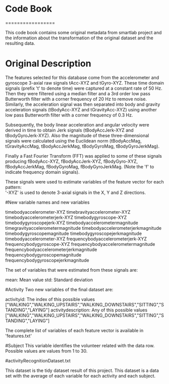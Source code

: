 
# Code Book
=================

This code book contains some original metadata from smartlab project and the information about the transformation of the original dataset and the resulting data.

# Original Description
The features selected for this database come from the accelerometer and gyroscope 3-axial raw signals tAcc-XYZ and tGyro-XYZ. These time domain signals (prefix 't' to denote time) were captured at a constant rate of 50 Hz. Then they were filtered using a median filter and a 3rd order low pass Butterworth filter with a corner frequency of 20 Hz to remove noise. Similarly, the acceleration signal was then separated into body and gravity acceleration signals (tBodyAcc-XYZ and tGravityAcc-XYZ) using another low pass Butterworth filter with a corner frequency of 0.3 Hz. 

Subsequently, the body linear acceleration and angular velocity were derived in time to obtain Jerk signals (tBodyAccJerk-XYZ and tBodyGyroJerk-XYZ). Also the magnitude of these three-dimensional signals were calculated using the Euclidean norm (tBodyAccMag, tGravityAccMag, tBodyAccJerkMag, tBodyGyroMag, tBodyGyroJerkMag). 

Finally a Fast Fourier Transform (FFT) was applied to some of these signals producing fBodyAcc-XYZ, fBodyAccJerk-XYZ, fBodyGyro-XYZ, fBodyAccJerkMag, fBodyGyroMag, fBodyGyroJerkMag. (Note the 'f' to indicate frequency domain signals). 

These signals were used to estimate variables of the feature vector for each pattern:  
'-XYZ' is used to denote 3-axial signals in the X, Y and Z directions.

#New variable names and new variables

timebodyaccelerometer-XYZ 
timebravityaccelerometer-XYZ 
timebodyaccelerometerjerk-XYZ 
timebodygyroscope-XYZ 
timebodygyroscopejerk-XYZ 
timebodyaccelerometermagnitude 
timegravityaccelerometermagnitude 
timebodyaccelerometerjerkmagnitude
timebodygyroscopemagnitude
timebodygyroscopejerkmagnitude
timebodyaccelerometer-XYZ
frequencybodyaccelerometerjerk-XYZ
frequencybodygyroscope-XYZ
frequencybodyaccelerometermagnitude
frequencybodyaccelerometerjerkmagnitude
frequencybodygyroscopemagnitude
frequencybodygyroscopejerkmagnitude

The set of variables that were estimated from these signals are: 

mean: Mean value
std: Standard deviation

#Activity
Two new variables of the final dataset are:

activityid: The index of this possible values ["WALKING","WALKING_UPSTAIRS","WALKING_DOWNSTAIRS","SITTING","STANDING","LAYING"] 
activitydescription: Any of this possible values ["WALKING","WALKING_UPSTAIRS","WALKING_DOWNSTAIRS","SITTING","STANDING","LAYING"]

The complete list of variables of each feature vector is available in 'features.txt'

#Subject
This variable identifies the volunteer related with the data row. Possible values are values from 1 to 30.

#activityRecognitionDataset.txt

This dataset is the tidy dataset result of this project. This dataset is a data set with the average of each variable for each activity and each subject.
